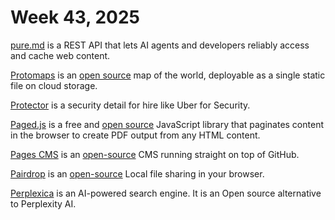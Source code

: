 # Week 43, 2025

[pure.md](https://pure.md) is a REST API that lets AI agents and developers reliably access and cache web content.

[Protomaps](https://protomaps.com) is an [open source](https://github.com/protomaps) map of the world, deployable as a single static file on cloud storage.

[Protector](https://www.protector.so) is a security detail for hire like Uber for Security.

[Paged.js](https://pagedjs.org/) is a free and [open source](https://gitlab.coko.foundation/pagedjs) JavaScript library that paginates content in the browser to create PDF output from any HTML content.

[Pages CMS](https://pagescms.org) is an [open-source](https://github.com/pages-cms/pages-cms) CMS running straight on top of GitHub.

[Pairdrop](https://pairdrop.net/) is an [open-source](https://github.com/schlagmichdoch/PairDrop) Local file sharing in your browser.

[Perplexica](https://github.com/ItzCrazyKns/Perplexica) is an AI-powered search engine. It is an Open source alternative to Perplexity AI.